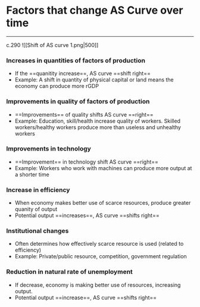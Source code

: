 # Factors that change AS Curve over time
---
c.290
![[Shift of AS curve 1.png|500]]

### Increases in quantities of factors of production
- If the ==quanitity increase==, AS curve ==shift right==
- Example: A shift in quantity of physical capital or land means the economy can produce more rGDP

### Improvements in quality of factors of production
- ==Improvements== of quality shifts AS curve ==right==
- Example: Education, skill/health increase quality of workers. Skilled workers/healthy workers produce more than useless and unhealthy workers

### Improvements in technology
- ==Improvement== in technology shift AS curve ==right==
- Example: Workers who work with machines can produce more output at a shorter time

### Increase in efficiency
- When economy makes better use of scarce resources, produce greater quanity of output
- Potential output ==increases==, AS curve ==shifts right==

### Institutional changes 
- Often determines how effectively scarce resource is used (related to efficiency)
- Example: Private/public resource, competition, government regulation

### Reduction in natural rate of unemployment
- If decrease, economy is making better use of resources, increasing output.
- Potential output ==increase==, AS curve ==shifts right==


